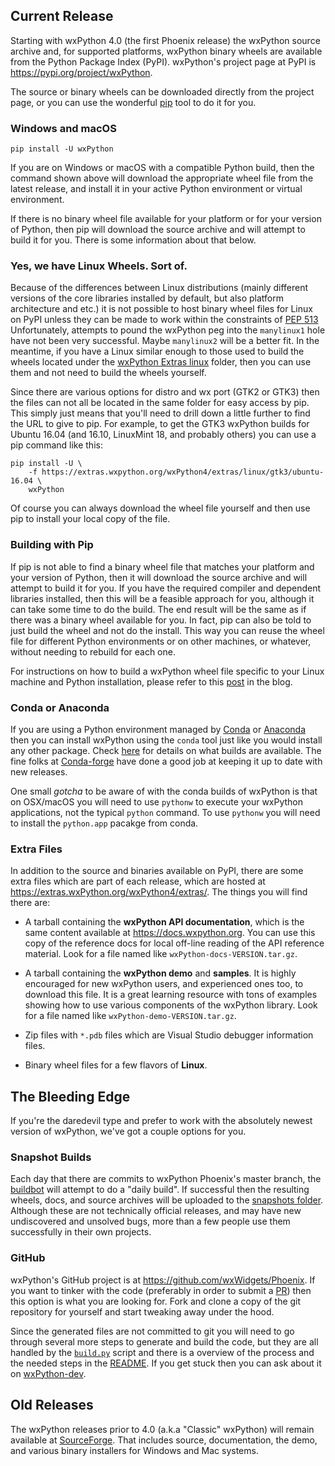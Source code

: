 <!--
.. title: wxPython Downloads
.. slug: downloads
.. date: 2017-07-14 21:11:22 UTC
.. tags: 
.. category: 
.. link: 
.. description: 
.. type: text
-->

## Current Release

Starting with wxPython 4.0 (the first Phoenix release) the wxPython source
archive and, for supported platforms, wxPython binary wheels are available
from the Python Package Index (PyPI). wxPython's project page at PyPI is
<https://pypi.org/project/wxPython>.

The source or binary wheels can be downloaded directly from the project
page, or you can use the wonderful [pip](https://pip.pypa.io/en/stable/)
tool to do it for you.  

### Windows and macOS

```
pip install -U wxPython
```

If you are on Windows or macOS with a compatible Python build, then the
command shown above will download the appropriate wheel file from the
latest release, and install it in your active Python environment or virtual
environment.

If there is no binary wheel file available for your platform or for your
version of Python, then pip will download the source archive and will
attempt to build it for you. There is some information about that below.


### Yes, we have Linux Wheels. Sort of.

Because of the differences between Linux distributions (mainly different
versions of the core libraries installed by default, but also platform
architecture and etc.) it is not possible to host binary wheel files for
Linux on PyPI unless they can be made to work within the constraints of
[PEP 513](https://www.python.org/dev/peps/pep-0513/) Unfortunately,
attempts to pound the wxPython peg into the `manylinux1` hole have not been
very successful. Maybe `manylinux2` will be a better fit. In the meantime,
if you have a Linux similar enough to those used to build the wheels
located under the 
[wxPython Extras linux](https://extras.wxpython.org/wxPython4/extras/linux/) folder, 
then you can use them and not need to build the wheels yourself.

Since there are various options for distro and wx port (GTK2 or GTK3) then
the files can not all be located in the same folder for easy access by pip.
This simply just means that you'll need to drill down a little further to
find the URL to give to pip.  For example, to get the GTK3 wxPython builds
for Ubuntu 16.04 (and 16.10, LinuxMint 18, and probably others) you can use
a pip command like this:

```
pip install -U \
    -f https://extras.wxpython.org/wxPython4/extras/linux/gtk3/ubuntu-16.04 \
    wxPython
```

Of course you can always download the wheel file yourself and then use pip
to install your local copy of the file.


### Building with Pip

If pip is not able to find a binary wheel file that matches your platform
and your version of Python, then it will download the source archive and
will attempt to build it for you. If you have the required compiler and
dependent libraries installed, then this will be a feasible approach for
you, although it can take some time to do the build. The end result will be
the same as if there was a binary wheel available for you. In fact, pip can
also be told to just build the wheel and not do the install. This way you
can reuse the wheel file for different Python environments or on other
machines, or whatever, without needing to rebuild for each one.

For instructions on how to build a wxPython wheel file specific to your Linux
machine and Python installation, please refer to this
[post](link://slug/2017-08-17-builds-for-linux-with-pip) in the blog.


### Conda or Anaconda

If you are using a Python environment managed by [Conda](https://conda.io/) or
[Anaconda](https://www.anaconda.com/) then you can install wxPython using the
`conda` tool just like you would install any other package. Check
[here](https://anaconda.org/search?q=wxpython) for details on what builds are
available. The fine folks at [Conda-forge](https://conda-forge.org/) have done a
good job at keeping it up to date with new releases.

One small *gotcha* to be aware of with the conda builds of wxPython is that on
OSX/macOS you will need to use `pythonw` to execute your wxPython applications,
not the typical `python` command. To use `pythonw` you will need to install the
`python.app` pacakge from conda.


### Extra Files

In addition to the source and binaries available on PyPI, there are some
extra files which are part of each release, which are hosted at 
<https://extras.wxPython.org/wxPython4/extras/>. 
The things you will find there are:

* A tarball containing the **wxPython API documentation**, which is the
same content available at <https://docs.wxpython.org>. You can use this
copy of the reference docs for local off-line reading of the API reference
material.  Look for a file named like `wxPython-docs-VERSION.tar.gz`.

* A tarball containing the **wxPython demo** and **samples**. It is highly
encouraged for new wxPython users, and experienced ones too, to download
this file. It is a great learning resource with tons of examples showing
how to use various components of the wxPython library. Look for a file
named like `wxPython-demo-VERSION.tar.gz`.

* Zip files with `*.pdb` files which are Visual Studio debugger information files. 

* Binary wheel files for a few flavors of **Linux**. 



## The Bleeding Edge

If you're the daredevil type and prefer to work with the absolutely newest
version of wxPython, we've got a couple options for you.


### Snapshot Builds

Each day that there are commits to wxPython Phoenix's master branch, the
[buildbot](http://buildbot.wxpython.org/) will attempt to do a "daily
build". If successful then the resulting wheels, docs, and source archives
will be uploaded to the 
[snapshots folder](https://wxpython.org/Phoenix/snapshot-builds/). 
Although these are not technically official releases, and may have new 
undiscovered and unsolved bugs, more than a few people use them 
successfully in their own projects.


### GitHub

wxPython's GitHub project is at <https://github.com/wxWidgets/Phoenix>. If
you want to tinker with the code (preferably in order to submit a
[PR](https://github.com/wxWidgets/Phoenix/pulls)) then this option is what
you are looking for. Fork and clone a copy of the git repository for
yourself and start tweaking away under the hood.

Since the generated files are not committed to git you will need to go
through several more steps to generate and build the code, but they are all
handled by the
[`build.py`](https://github.com/wxWidgets/Phoenix/blob/master/build.py)
script and there is a overview of the process and the needed steps in the
[README](https://github.com/wxWidgets/Phoenix/blob/master/README.rst). If
you get stuck then you can ask about it on 
[wxPython-dev](https://groups.google.com/forum/#!forum/wxpython-dev).



## Old Releases

The wxPython releases prior to 4.0 (a.k.a "Classic" wxPython) will remain
available at
[SourceForge](https://sourceforge.net/projects/wxpython/files/wxPython/).
That includes source, documentation, the demo, and various binary
installers for Windows and Mac systems.

